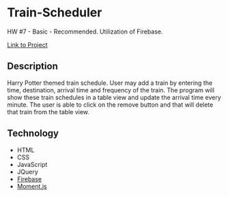 # Train-Scheduler
HW #7 - Basic - Recommended.  Utilization of Firebase.


[Link to Project](https://sooze16.github.io/Train-Scheduler/)

## Description
Harry Potter themed train schedule.  User may add a train by entering the time, destination, arrival time and frequency of the train. The program will show these train schedules in a table view and update the arrival time every minute. The user is able to click on the remove button and that will delete that train from the table view.

## Technology 
- HTML
- CSS
- JavaScript
- JQuery
- [Firebase](https://firebase.google.com/)
- [Moment.js](https://momentjs.com/)

